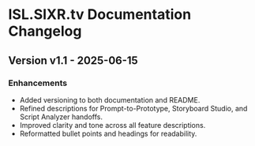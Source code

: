 # ISL.SIXR.tv Documentation Changelog

## Version v1.1 - 2025-06-15
### Enhancements
- Added versioning to both documentation and README.
- Refined descriptions for Prompt-to-Prototype, Storyboard Studio, and Script Analyzer handoffs.
- Improved clarity and tone across all feature descriptions.
- Reformatted bullet points and headings for readability.
